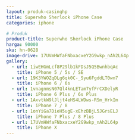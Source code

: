 ```yaml
---
layout: produk-casinghp
title: Superwho Sherlock iPhone Case
categories: iphone

# Produk
product-title: Superwho Sherlock iPhone Case
harga: 90000
sku: hn-0628
image-drive: 17UVmHWfaFNbxacxeY2G9wkp_nAh2L64p
gallery:
  - url: 1iwEHGmLcf8P29lb1kFDsJ5Q5BwnhbqAc
    title: iPhone 5 / 5s / SE
  - url: 19K3YWOZqDLg6qk0C-_Syu6FgddLT0wn7
    title: iPhone 6 / 6s
  - url: 1vnagnmsN07Ql4knLETam7yfFrCXDelyR
    title: iPhone 6 Plus / 6s Plus
  - url: 1AxvtkW9lJljt4eHS4LWDws-RSm_HrkIm
    title: iPhone 7 / 8
  - url: 1onYiGa7DieH5ugE-xEhzBBjL5JGrsELJ
    title: iPhone 7 Plus / 8 Plus
  - url: 17UVmHWfaFNbxacxeY2G9wkp_nAh2L64p
    title: iPhone X
---
```

